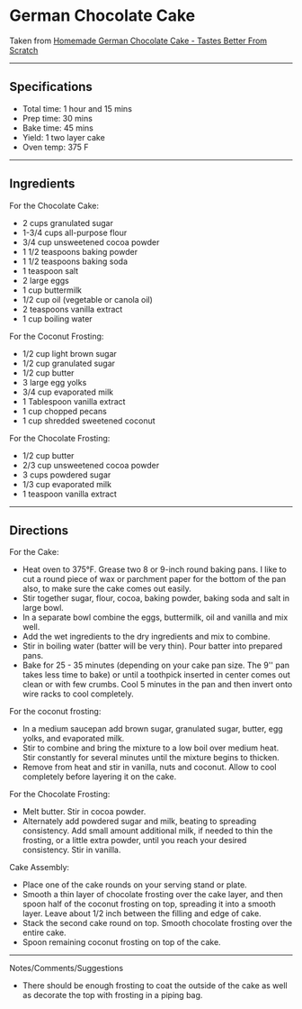 # German Chocolate Cake

Taken from
[Homemade German Chocolate Cake - Tastes Better From Scratch](https://tastesbetterfromscratch.com/german-chocolate-cake/)

---
## Specifications
- Total time: 1 hour and 15 mins
- Prep time: 30 mins
- Bake time: 45 mins
- Yield: 1 two layer cake
- Oven temp: 375 F

---
## Ingredients

For the Chocolate Cake:
- 2 cups granulated sugar
- 1-3/4 cups all-purpose flour
- 3/4 cup unsweetened cocoa powder
- 1 1/2 teaspoons baking powder
- 1 1/2 teaspoons baking soda
- 1 teaspoon salt
- 2 large eggs
- 1 cup buttermilk
- 1/2 cup oil (vegetable or canola oil)
- 2 teaspoons vanilla extract
- 1 cup boiling water

For the Coconut Frosting:
- 1/2 cup light brown sugar
- 1/2 cup granulated sugar
- 1/2 cup butter
- 3 large egg yolks
- 3/4 cup evaporated milk
- 1 Tablespoon vanilla extract
- 1 cup chopped pecans
- 1 cup shredded sweetened coconut

For the Chocolate Frosting:
- 1/2 cup butter
- 2/3 cup unsweetened cocoa powder
- 3 cups powdered sugar
- 1/3 cup evaporated milk
- 1 teaspoon vanilla extract

---
## Directions

For the Cake:
- Heat oven to 375°F. Grease two 8 or 9-inch round baking pans. I like to cut a round piece of wax or parchment paper for the bottom of the pan also, to make sure the cake comes out easily.
- Stir together sugar, flour, cocoa, baking powder, baking soda and salt in large bowl. 
- In a separate bowl combine the eggs, buttermilk, oil and vanilla and mix well.
- Add the wet ingredients to the dry ingredients and mix to combine. 
- Stir in boiling water (batter will be very thin). Pour batter into prepared pans.
- Bake for 25 - 35 minutes (depending on your cake pan size. The 9'' pan takes less time to bake) or until a toothpick inserted in center comes out clean or with few crumbs. Cool 5 minutes in the pan and then invert onto wire racks to cool completely.

For the coconut frosting:
- In a medium saucepan add brown sugar, granulated sugar, butter, egg yolks, and evaporated milk. 
- Stir to combine and bring the mixture to a low boil over medium heat. Stir constantly for several minutes until the mixture begins to thicken. 
- Remove from heat and stir in vanilla, nuts and coconut. Allow to cool completely before layering it on the cake.

For the Chocolate Frosting:
- Melt butter. Stir in cocoa powder. 
- Alternately add powdered sugar and milk, beating to spreading consistency. Add small amount additional milk, if needed to thin the frosting, or a little extra powder, until you reach your desired consistency. Stir in vanilla.

Cake Assembly:
- Place one of the cake rounds on your serving stand or plate. 
- Smooth a thin layer of chocolate frosting over the cake layer, and then spoon half of the coconut frosting on top, spreading it into a smooth layer. Leave about 1/2 inch between the filling and edge of cake. 
- Stack the second cake round on top. Smooth chocolate frosting over the entire cake.
- Spoon remaining coconut frosting on top of the cake. 

---
Notes/Comments/Suggestions
- There should be enough frosting to coat the outside of the cake as well as decorate the top with frosting in a piping bag.
